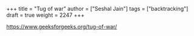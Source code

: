 +++
title = "Tug of war"
author = ["Seshal Jain"]
tags = ["backtracking"]
draft = true
weight = 2247
+++

<https://www.geeksforgeeks.org/tug-of-war/>
